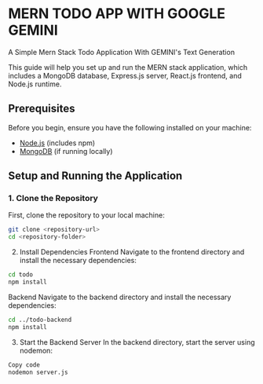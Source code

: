 # MERN TODO APP WITH GOOGLE GEMINI

A Simple Mern Stack Todo Application With GEMINI's Text Generation

This guide will help you set up and run the MERN stack application, which includes a MongoDB database, Express.js server, React.js frontend, and Node.js runtime.

## Prerequisites

Before you begin, ensure you have the following installed on your machine:

- [Node.js](https://nodejs.org/) (includes npm)
- [MongoDB](https://www.mongodb.com/try/download/community) (if running locally)

## Setup and Running the Application

### 1. Clone the Repository

First, clone the repository to your local machine:

```bash
git clone <repository-url>
cd <repository-folder>
```

2. Install Dependencies
   Frontend
   Navigate to the frontend directory and install the necessary dependencies:

```bash
cd todo
npm install
```

Backend
Navigate to the backend directory and install the necessary dependencies:

```bash
cd ../todo-backend
npm install
```

3. Start the Backend Server
   In the backend directory, start the server using nodemon:

```bash
Copy code
nodemon server.js
```

